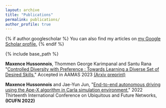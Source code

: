 ```yaml
---
layout: archive
title: "Publications"
permalink: publications/
author_profile: true
---
```


{% if author.googlescholar %}
  You can also find my articles on <u><a href="{{author.googlescholar}}">my Google Scholar profile</a>.</u>
{% endif %}

{% include base_path %}

**Maxence Hussonnois**, Thommen George Karimpanal and Santu Rana
"[Controlled Diversity with Preference : Towards Learning a Diverse Set of Desired Skills](https://arxiv.org/abs/2303.04592)," Accepted in AAMAS 2023 [(Arxiv preprint)](https://arxiv.org/abs/2303.04592)

**Maxence Hussonnois** and Jae-Yun Jun,
"[End-to-end autonomous driving using the Ape-X algorithm in Carla simulation environment](https://ieeexplore.ieee.org/abstract/document/9829674)," 2022 Thirteenth International Conference on Ubiquitous and Future Networks,  **(ICUFN 2022)** 

